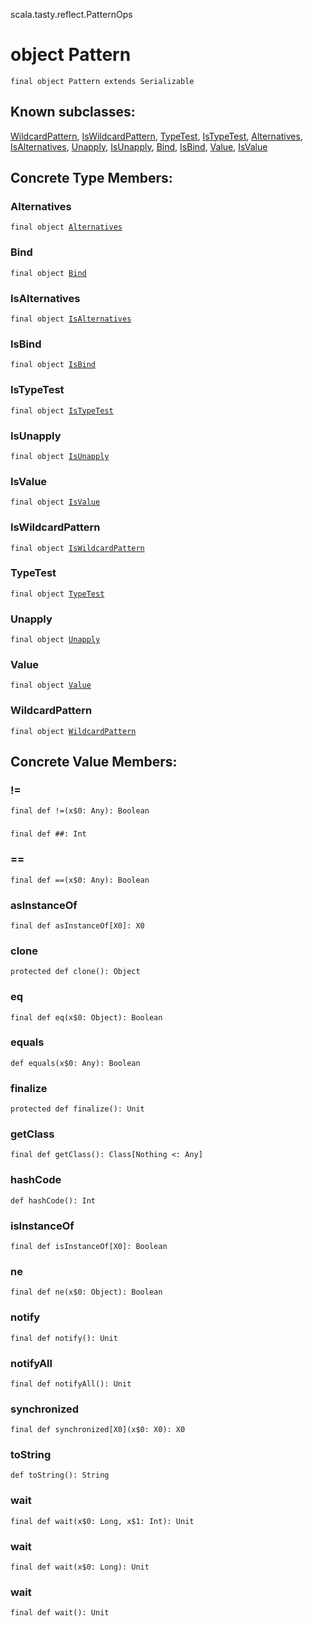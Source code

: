 scala.tasty.reflect.PatternOps
# object Pattern

<pre><code class="language-scala" >final object Pattern extends Serializable</pre></code>
## Known subclasses:
<a href="./Pattern$/WildcardPattern$.md">WildcardPattern</a>, <a href="./Pattern$/IsWildcardPattern$.md">IsWildcardPattern</a>, <a href="./Pattern$/TypeTest$.md">TypeTest</a>, <a href="./Pattern$/IsTypeTest$.md">IsTypeTest</a>, <a href="./Pattern$/Alternatives$.md">Alternatives</a>, <a href="./Pattern$/IsAlternatives$.md">IsAlternatives</a>, <a href="./Pattern$/Unapply$.md">Unapply</a>, <a href="./Pattern$/IsUnapply$.md">IsUnapply</a>, <a href="./Pattern$/Bind$.md">Bind</a>, <a href="./Pattern$/IsBind$.md">IsBind</a>, <a href="./Pattern$/Value$.md">Value</a>, <a href="./Pattern$/IsValue$.md">IsValue</a>
## Concrete Type Members:
### Alternatives
<pre><code class="language-scala" >final object <a href="./Pattern$/Alternatives$.md">Alternatives</a></pre></code>
### Bind
<pre><code class="language-scala" >final object <a href="./Pattern$/Bind$.md">Bind</a></pre></code>
### IsAlternatives
<pre><code class="language-scala" >final object <a href="./Pattern$/IsAlternatives$.md">IsAlternatives</a></pre></code>
### IsBind
<pre><code class="language-scala" >final object <a href="./Pattern$/IsBind$.md">IsBind</a></pre></code>
### IsTypeTest
<pre><code class="language-scala" >final object <a href="./Pattern$/IsTypeTest$.md">IsTypeTest</a></pre></code>
### IsUnapply
<pre><code class="language-scala" >final object <a href="./Pattern$/IsUnapply$.md">IsUnapply</a></pre></code>
### IsValue
<pre><code class="language-scala" >final object <a href="./Pattern$/IsValue$.md">IsValue</a></pre></code>
### IsWildcardPattern
<pre><code class="language-scala" >final object <a href="./Pattern$/IsWildcardPattern$.md">IsWildcardPattern</a></pre></code>
### TypeTest
<pre><code class="language-scala" >final object <a href="./Pattern$/TypeTest$.md">TypeTest</a></pre></code>
### Unapply
<pre><code class="language-scala" >final object <a href="./Pattern$/Unapply$.md">Unapply</a></pre></code>
### Value
<pre><code class="language-scala" >final object <a href="./Pattern$/Value$.md">Value</a></pre></code>
### WildcardPattern
<pre><code class="language-scala" >final object <a href="./Pattern$/WildcardPattern$.md">WildcardPattern</a></pre></code>
## Concrete Value Members:
### !=
<pre><code class="language-scala" >final def !=(x$0: Any): Boolean</pre></code>

### ##
<pre><code class="language-scala" >final def ##: Int</pre></code>

### ==
<pre><code class="language-scala" >final def ==(x$0: Any): Boolean</pre></code>

### asInstanceOf
<pre><code class="language-scala" >final def asInstanceOf[X0]: X0</pre></code>

### clone
<pre><code class="language-scala" >protected def clone(): Object</pre></code>

### eq
<pre><code class="language-scala" >final def eq(x$0: Object): Boolean</pre></code>

### equals
<pre><code class="language-scala" >def equals(x$0: Any): Boolean</pre></code>

### finalize
<pre><code class="language-scala" >protected def finalize(): Unit</pre></code>

### getClass
<pre><code class="language-scala" >final def getClass(): Class[Nothing <: Any]</pre></code>

### hashCode
<pre><code class="language-scala" >def hashCode(): Int</pre></code>

### isInstanceOf
<pre><code class="language-scala" >final def isInstanceOf[X0]: Boolean</pre></code>

### ne
<pre><code class="language-scala" >final def ne(x$0: Object): Boolean</pre></code>

### notify
<pre><code class="language-scala" >final def notify(): Unit</pre></code>

### notifyAll
<pre><code class="language-scala" >final def notifyAll(): Unit</pre></code>

### synchronized
<pre><code class="language-scala" >final def synchronized[X0](x$0: X0): X0</pre></code>

### toString
<pre><code class="language-scala" >def toString(): String</pre></code>

### wait
<pre><code class="language-scala" >final def wait(x$0: Long, x$1: Int): Unit</pre></code>

### wait
<pre><code class="language-scala" >final def wait(x$0: Long): Unit</pre></code>

### wait
<pre><code class="language-scala" >final def wait(): Unit</pre></code>

